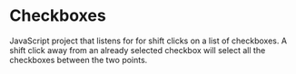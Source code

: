 # Checkboxes

JavaScript project that listens for for shift clicks on a list of checkboxes. A shift click away from an already selected checkbox will select all the checkboxes between the two points.
